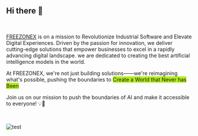 ## Hi there 👋

<!--
<p align="center">
  <a href="https://www.ultralytics.com/">
  <img width="900" src="https://github.com/ultralytics/assets/raw/main/im/banner-ultralytics-github.png"></a>
</p>
<div align="center">
 -->
 
<br>

[FREEZONEX](https://www.freezonex.framer.ai/) is on a mission to Revolutionize Industrial Software and Elevate Digital Experiences. Driven by the passion for innovation, we deliver cutting-edge solutions that empower businesses to excel in a rapidly advancing digital landscape. we are dedicated to creating the best artificial intelligence models in the world. 

At FREEZONEX, we're not just building solutions——we're reimagining what's possible, pushing the boundaries to 
<span style="background-color: #B2ED1D">Create a World that Never has Been</span>



Join us on our mission to push the boundaries of AI and make it accessible to everyone! 💡🌟

<br>

![test](test.png)
